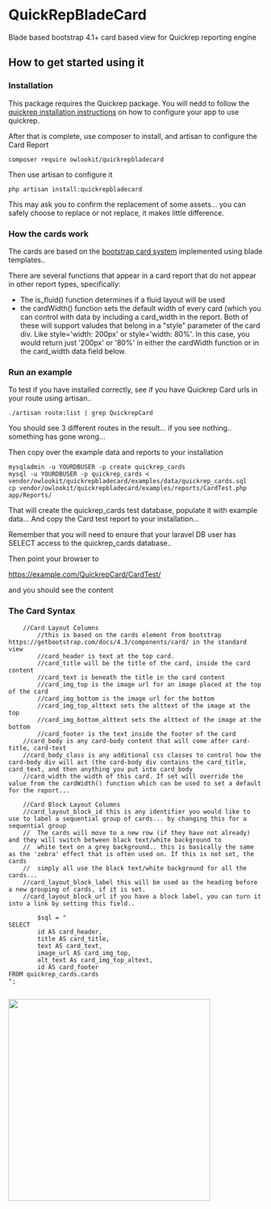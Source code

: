 # QuickRepBladeCard
Blade based bootstrap 4.1+ card based view for Quickrep reporting engine

How to get started using it
-------------------------

### Installation

This package requires the Quickrep package. You will nedd to follow the [quickrep installation instructions](https://github.com/Owlookit/Quickrep)
on how to configure your app to use quickrep.

After that is complete, use composer to install, and artisan to configure the Card Report

```
composer require owlookit/quickrepbladecard
```

Then use artisan to configure it

```
php artisan install:quickrepbladecard
```

This may ask you to confirm the replacement of some assets... you can safely choose to replace or not replace, it makes little difference.



### How the cards work
The cards are based on the [bootstrap card system](https://getbootstrap.com/docs/4.1/getting-started/introduction/) implemented using blade templates..

There are several functions that appear in a card report that do not appear in other report types, specifically:

* The is_fluid() function determines if a fluid layout will be used
* the cardWidth() function sets the default width of every card (which you can control with data by including a card_width in the report. Both of these will support valudes that belong in a "style" parameter of the card div. Like style='width: 200px' or style='width: 80%'. In this case, you would return just '200px' or '80%' in either the cardWidth function or in the card_width data field below.

### Run an example
To test if you have installed correctly, see if you have Quickrep Card urls in your route using artisan..
```
./artisan route:list | grep QuickrepCard
```

You should see 3 different routes in the result... if you see nothing.. something has gone wrong...

Then copy over the example data and reports to your installation
```
mysqladmin -u YOURDBUSER -p create quickrep_cards
mysql -u YOURDBUSER -p quickrep_cards < vendor/owlookit/quickrepbladecard/examples/data/quickrep_cards.sql
cp vendor/owlookit/quickrepbladecard/examples/reports/CardTest.php app/Reports/
```

That will create the quickrep_cards test database, populate it with example data...
And copy the Card test report to your installation...

Remember that you will need to ensure that your laravel DB user has SELECT access to the quickrep_cards database..

Then point your browser to

https://example.com/QuickrepCard/CardTest/

and you should see the content

### The Card Syntax

```
	//Card Layout Columns
        //this is based on the cards element from bootstrap https://getbootstrap.com/docs/4.3/components/card/ in the standard view
        //card_header is text at the top card.
        //card_title will be the title of the card, inside the card content
        //card_text is beneath the title in the card content
        //card_img_top is the image url for an image placed at the top of the card
        //card_img_bottom is the image url for the bottom
        //card_img_top_alttext sets the alttext of the image at the top
        //card_img_bottom_alttext sets the alttext of the image at the bottom
        //card_footer is the text inside the footer of the card
	//card_body is any card-body content that will come after card-title, card-text
	//card_body_class is any additional css classes to control how the card-body div will act (the card-body div contains the card_title, card_text, and then anything you put into card_body
	//card_width the width of this card. If set will override the value from the cardWidth() function which can be used to set a default for the report... 

	//Card Block Layout Columns
	//card_layout_block_id this is any identifier you would like to use to label a sequential group of cards... by changing this for a sequential group 
	//	The cards will move to a new row (if they have not already) and they will switch between black text/white background to 
	//	white text on a grey background.. this is basically the same as the 'zebra' effect that is often used on. If this is not set, the cards 
	//	simply all use the black text/white background for all the cards...
	//card_layout_block_label this will be used as the heading before a new grouping of cards, if it is set.
	//card_layout_block_url if you have a block label, you can turn it into a link by setting this field..

        $sql = "
SELECT
        id AS card_header,
        title AS card_title,
        text AS card_text,
        image_url AS card_img_top,
        alt_text As card_img_top_altext,
        id AS card_footer
FROM quickrep_cards.cards
";


```

<img src='/docs/Quickrep_card_layout_visual.2.png' width=400>






